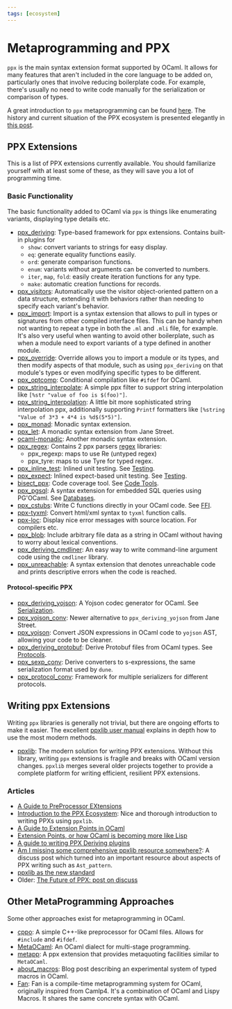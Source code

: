 ```yaml
---
tags: [ecosystem]
---
```


# Metaprogramming and PPX

`ppx` is the main syntax extension format supported by OCaml.
It allows for many features that aren't included in the core language to be added on,
particularly ones that involve reducing boilerplate code.
For example, there's usually no need to write code manually for the serialization or comparison of types.

A great introduction to `ppx` metaprogramming can be found [here](https://ocaml.org/docs/metaprogramming).
The history and current situation of the PPX ecosystem is presented elegantly in [this post](https://discuss.ocaml.org/t/the-future-of-ppx/3766).

## PPX Extensions

This is a list of PPX extensions currently available.
You should familiarize yourself with at least some of these, as they will save you a lot of programming time.

### Basic Functionality

The basic functionality added to OCaml via `ppx` is things like enumerating variants,
displaying type details etc.

* [ppx_deriving](https://github.com/ocaml-ppx/ppx_deriving):
Type-based framework for ppx extensions.
Contains built-in plugins for
    * `show`: convert variants to strings for easy display.
    * `eq`: generate equality functions easily.
    * `ord`: generate comparison functions.
    * `enum`: variants without arguments can be converted to numbers.
    * `iter`, `map`, `fold`: easily create iteration functions for any type.
    * `make`: automatic creation functions for records.
* [ppx_visitors](https://gitlab.inria.fr/fpottier/visitors):
Automatically use the visitor object-oriented pattern on a data structure,
extending it with behaviors rather than needing to specify each variant's behavior.
* [ppx_import](https://github.com/ocaml-ppx/ppx_import):
Import is a syntax extension that allows to pull in types or signatures from other compiled interface files.
This can be handy when not wanting to repeat a type in both the `.ml` and `.mli` file, for example.
It's also very useful when wanting to avoid other boilerplate,
such as when a module need to export variants of a type defined in another module.
* [ppx_override](https://gitlab.inria.fr/tmartine/override):
Override allows you to import a module or its types, and then modify aspects of that module,
such as using `ppx_deriving` on that module's types or even modifying specific types to be different.
* [ppx_optcomp](https://github.com/janestreet/ppx_optcomp):
Conditional compilation like `#ifdef` for OCaml.
* [ppx_string_interpolate](https://github.com/sheijk/ppx_string_interpolate):
A simple ppx filter to support string interpolation like `[%str "value of foo is $(foo)"]`.
* [ppx_string_interpolation]([https://github.com/sheijk/ppx_string_interpolate](https://github.com/bloomberg/ppx_string_interpolation)):
A little bit more sophisticated string interpolation ppx, additionally supporting `Printf` formatters like `[%string "Value of 3*3 + 4*4 is %d$(5*5)"]`.
* [ppx_monad](https://github.com/rizo/ppx_monad):
Monadic syntax extension.
* [ppx_let](https://github.com/janestreet/ppx_let):
A monadic syntax extension from Jane Street.
* [ocaml-monadic](https://github.com/zepalmer/ocaml-monadic):
Another monadic syntax extension.
* [ppx_regex](https://github.com/paurkedal/ppx_regexp):
Contains 2 ppx parsers [regex](regular_expressions.md) libraries:
  * ppx_regexp: maps to use Re (untyped regex)
  * ppx_tyre: maps to use Tyre for typed regex.
* [ppx_inline_test](https://github.com/janestreet/ppx_inline_test):
Inlined unit testing. See [Testing](testing.md).
* [ppx_expect](https://github.com/janestreet/ppx_expect):
Inlined expect-based unit testing. See [Testing](testing.md).
* [bisect_ppx](https://github.com/aantron/bisect_ppx):
Code coverage tool. See [Code Tools](code_tools.md).
* [ppx_pgsql](https://github.com/tizoc/ppx_pgsql):
A syntax extension for embedded SQL queries using PG'OCaml. See [Databases](databases.md).
* [ppx_cstubs](https://github.com/fdopen/ppx_cstubs):
Write C functions directly in your OCaml code. See [FFI](ffi.md).
* [ppx-tyxml](https://ocsigen.org/tyxml/4.3.0/manual/ppx):
Convert html/xml syntax to `tyxml` function calls.
* [ppx-loc](https://github.com/Armael/pp_loc):
Display nice error messages with source location. For compilers etc.
* [ppx_blob](https://github.com/johnwhitington/ppx_blob):
Include arbitrary file data as a string in OCaml without having to worry about lexical conventions.
* [ppx_deriving_cmdliner](https://github.com/hammerlab/ppx_deriving_cmdliner):
An easy way to write command-line argument code using the `cmdliner` library.
* [ppx_unreachable](https://github.com/CharlesAverill/ppx_unreachable):
A syntax extension that denotes unreachable code and prints descriptive errors when the code is reached.

#### Protocol-specific PPX

* [ppx_deriving_yojson](https://github.com/whitequark/ppx_deriving_yojson):
A Yojson codec generator for OCaml. See [Serialization](file_formats.md#Serialization).
* [ppx_yojson_conv](https://github.com/janestreet/ppx_yojson_conv):
Newer alternative to `ppx_deriving_yojson` from Jane Street.
* [ppx_yojson](https://github.com/NathanReb/ppx_yojson):
Convert JSON expressions in OCaml code to `yojson` AST, allowing your code to be cleaner.
* [ppx_deriving_protobuf](https://github.com/ocaml-ppx/ppx_deriving_protobuf):
Derive Protobuf files from OCaml types. See [Protocols](protocols.md).
* [ppx_sexp_conv](https://github.com/janestreet/ppx_sexp_conv):
Derive converters to s-expressions,
the same serialization format used by `dune`.
* [ppx_protocol_conv](https://github.com/andersfugmann/ppx_protocol_conv):
Framework for multiple serializers for different protocols.

## Writing ppx Extensions

Writing `ppx` libraries is generally not trivial,
but there are ongoing efforts to make it easier.
The excellent [ppxlib user manual](https://ocaml.org/p/ppxlib/latest/doc/index.html)
explains in depth how to use the most modern methods.

* [ppxlib](https://github.com/ocaml-ppx/ppxlib):
The modern solution for writing PPX extensions.
Without this library, writing `ppx`
extensions is fragile and breaks with OCaml version changes.
`ppxlib` merges several older projects together to provide a complete
platform for writing efficient, resilient PPX extensions.

### Articles

* [A Guide to PreProcessor EXtensions](ppx.md)
* [Introduction to the PPX Ecosystem](https://tarides.com/blog/2019-05-09-an-introduction-to-ocaml-ppx-ecosystem.html):
Nice and thorough introduction to writing PPXs using `ppxlib`.
* [A Guide to Extension Points in OCaml](http://whitequark.org/blog/2014/04/16/a-guide-to-extension-points-in-ocaml/)
* [Extension Points, or how OCaml is becoming more like Lisp](https://blogs.janestreet.com/extension-points-or-how-ocaml-is-becoming-more-like-lisp)
* [A guide to writing PPX Deriving plugins](http://rgrinberg.com/posts/deriving-slowly/)
* [Am I missing some comprehensive ppxlib resource somewhere?](https://discuss.ocaml.org/t/am-i-missing-some-comprehensive-ppxlib-resource-somewhere/9277):
A discuss post which turned into an important resource about aspects of PPX writing such as `Ast_pattern`.
* [ppxlib as the new standard](https://discuss.ocaml.org/t/ppx-omp-2-0-0-and-next-steps/6231)
* Older: [The Future of PPX: post on discuss](https://discuss.ocaml.org/t/the-future-of-ppx/3766)

## Other MetaProgramming Approaches

Some other approaches exist for metaprogramming in OCaml.

* [cppo](https://github.com/ocaml-community/cppo):
A simple C++-like preprocessor for OCaml files.
Allows for `#include` and `#ifdef`.
* [MetaOCaml](http://okmij.org/ftp/ML/MetaOCaml.html):
An OCaml dialect for multi-stage programming.
* [metapp](https://github.com/thierry-martinez/metapp):
A ppx extension that provides metaquoting facilities similar to `MetaOCaml`.
* [about_macros](https://oliviernicole.github.io/about_macros.html):
Blog post describing an experimental system of typed macros in OCaml.
* [Fan](https://github.com/bobzhang/fan):
Fan is a compile-time metaprogramming system for OCaml, originally inspired from Camlp4.
It's a combination of OCaml and Lispy Macros.
It shares the same concrete syntax with OCaml.
